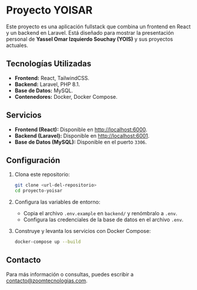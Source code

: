 # Proyecto YOISAR

Este proyecto es una aplicación fullstack que combina un frontend en React y un backend en Laravel. Está diseñado para mostrar la presentación personal de **Yassel Omar Izquierdo Souchay (YOIS)** y sus proyectos actuales.

## Tecnologías Utilizadas

- **Frontend:** React, TailwindCSS.
- **Backend:** Laravel, PHP 8.1.
- **Base de Datos:** MySQL.
- **Contenedores:** Docker, Docker Compose.

## Servicios

- **Frontend (React):** Disponible en [http://localhost:6000](http://localhost:6000).
- **Backend (Laravel):** Disponible en [http://localhost:6001](http://localhost:6001).
- **Base de Datos (MySQL):** Disponible en el puerto `3306`.

## Configuración

1. Clona este repositorio:
   ```bash
   git clone <url-del-repositorio>
   cd proyecto-yoisar
   ```

2. Configura las variables de entorno:
   - Copia el archivo `.env.example` en `backend/` y renómbralo a `.env`.
   - Configura las credenciales de la base de datos en el archivo `.env`.

3. Construye y levanta los servicios con Docker Compose:
   ```bash
   docker-compose up --build
   ```

## Contacto

Para más información o consultas, puedes escribir a [contacto@zoomtecnologias.com](mailto:contacto@zoomtecnologias.com).
